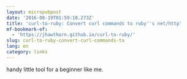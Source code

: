 ```yaml
---
layout: micropubpost
date: '2016-08-19T01:59:18.273Z'
title: 'curl-to-ruby: Convert curl commands to ruby''s net/http'
mf-bookmark-of:
  - 'https://jhawthorn.github.io/curl-to-ruby/'
slug: curl-to-ruby-convert-curl-commands-to
lang: en
category: links
---
```

handy little tool for a beginner like me.
